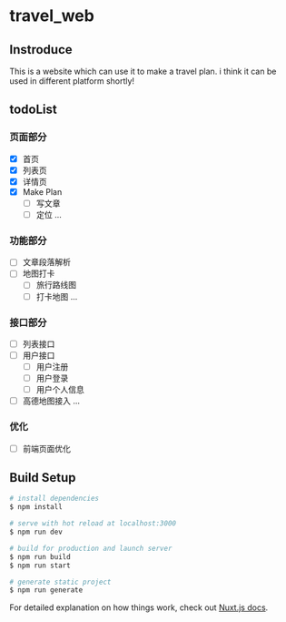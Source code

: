 # travel_web

## Instroduce
This is a website which can use it to make a travel plan.
i think it can be used in different platform shortly!

## todoList
### 页面部分
- [x] 首页
- [x] 列表页
- [x] 详情页
- [x] Make Plan
  - [ ] 写文章
  - [ ] 定位 
...

### 功能部分
- [ ] 文章段落解析
- [ ] 地图打卡
  - [ ] 旅行路线图
  - [ ] 打卡地图
...

### 接口部分
- [ ] 列表接口
- [ ] 用户接口
  - [ ] 用户注册
  - [ ] 用户登录
  - [ ] 用户个人信息
- [ ] 高德地图接入 
...

### 优化
- [ ] 前端页面优化

## Build Setup

```bash
# install dependencies
$ npm install

# serve with hot reload at localhost:3000
$ npm run dev

# build for production and launch server
$ npm run build
$ npm run start

# generate static project
$ npm run generate
```

For detailed explanation on how things work, check out [Nuxt.js docs](https://nuxtjs.org).
